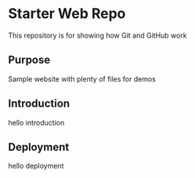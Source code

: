 # Starter Web Repo

This repository is for showing how Git and GitHub work

## Purpose

Sample website with plenty of files for demos

## Introduction
hello introduction

## Deployment
hello deployment